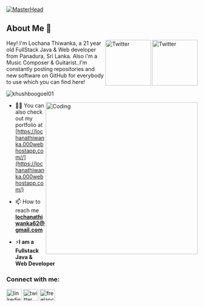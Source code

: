 [![MasterHead](https://i.ibb.co/TMhn98r/lochanathiwanka.jpg)](https://lochanathiwanka.000webhostapp.com/)
## About Me :wave:
<a href="https://twitter.com/Lochanathiwanka" target="_blank"><img src="https://cdn2.iconfinder.com/data/icons/social-media-2199/64/social_media_isometric_6-twitter-512.png" height="120px" width="120px" alt="Twitter" align="right"></a><a href="https://www.linkedin.com/in/lochana-thiwanka-b6435119b/" target="_blank"><img src="https://cdn2.iconfinder.com/data/icons/social-media-2199/64/social_media_isometric_14-linkedin-512.png" height="120px" width="120px" alt="Twitter" align="right"></a>
Hey! I'm Lochana Thiwanka, a 21 year old FullStack Java & Web developer from Panadura, Sri Lanka. Also i'm a Music Composer & Guitarist..I'm constantly posting repositories and new software on GitHub for everybody to use which you can find here!

<p align="left"> <img src="https://komarev.com/ghpvc/?username=khushboogoel01&label=Profile%20views&color=129e00&style=plastic" alt="khushboogoel01" /> </p>
<img align="right" alt="Coding" width="400" src="https://i.ibb.co/KG7Yk0J/3255337.jpg">

- 👨‍💻 You can also check out my portfolio at [https://lochanathiwanka.000webhostapp.com//](https://lochanathiwanka.000webhostapp.com/)

- 📫 How to reach me **lochanathiwanka62@gmail.com**

- ⚡**I am a Fullstack Java & Web Developer**

<h3 align="left">Connect with me:</h3>
<p align="left">
<a href="https://www.linkedin.com/in/lochana-thiwanka-b6435119b/" target="blank"><img align="center" src="https://cdn.jsdelivr.net/npm/simple-icons@3.0.1/icons/linkedin.svg" alt="linkedin" height="30" width="40" /></a>
<a href="https://twitter.com/Lochanathiwanka" target="blank"><img align="center" src="https://cdn.jsdelivr.net/npm/simple-icons@3.0.1/icons/twitter.svg" alt="twitter" height="30" width="40" /></a>
<a href="https://www.freelancer.com/u/lochana321" target="blank"><img align="center" src="https://cdn.jsdelivr.net/npm/simple-icons@3.0.1/icons/freelancer.svg" alt="freelancer" height="30" width="40" /></a>
</p>
